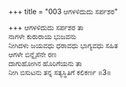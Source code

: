 +++
title = "003 ಆಗಳಳಿದುದು ಸರ್ಪಶರ"

+++
ಆಗಳಳಿದುದು ಸರ್ಪಶರ ತಾ   
ನಾಗಳೇ ಕುರುರಾಯ ಭುಜವನು   
ನೀಗಿದಳು ಜಯವಧು ಧರಾವಧು ಭಾಗ್ಯವಧು ಸಹಿತ   
ಆಗಳೇ ಬಿನ್ನೈಸೆನೇ ರಣ   
ದಾಗುಹೋಗಿನ ಹೊರಿಗೆಯನು ತಾ   
ನೀಗಿ ಬಿಸುಟನು ತನ್ನ ಸತ್ಯಸ್ಥಿತಿಗೆ ಕಲಿಕರ್ಣ     ॥3॥